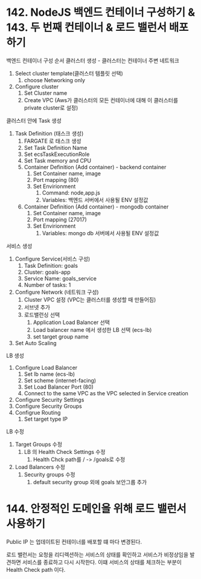 # 142. NodeJS 백엔드 컨테이너 구성하기 & 143. 두 번째 컨테이너 & 로드 밸런서 배포하기

백엔드 컨테이너 구성 순서
클러스터 생성 - 클러스터는 컨테이너 주변 네트워크
1. Select cluster template(클러스터 템플릿 선택)
   1. choose Networking only 
2. Configure cluster
   1. Set Cluster name
   2. Create VPC (Aws가 클러스터의 모든 컨테이너에 대해 이 클러스터를 private cluster로 설정)

클러스터 안에 Task 생성
1. Task Definition (태스크 생성)
   1. FARGATE 로 태스크 생성
   2. Set Task Definition Name
   3. Set ecsTaskExecutionRole 
   4. Set Task memory and CPU
   5. Container Definition (Add container) - backend container
      1. Set Container name, image
      2. Port mapping (80)
      3. Set Envirionment
         1. Command: node,app.js
         2. Variables: 백엔드 서버에서 사용될 ENV 설정값 
   6. Container Definition (Add container) - mongodb container
      1. Set Container name, image
      2. Port mapping (27017)
      3. Set Envirionment
         1. Variables: mongo db 서버에서 사용될 ENV 설정값
   
서비스 생성 
1. Configure Service(서비스 구성)
   1. Task Definition: goals
   2. Cluster: goals-app
   3. Service Name: goals_service
   4. Number of tasks: 1
2. Configure Network (네트워크 구성)
   1. Cluster VPC 설정 (VPC는 클러스터를 생성할 때 만들어짐)
   2. 서브넷 추가
   3. 로드밸런싱 선택
      1. Application Load Balancer 선택
      2. Load balancer name 에서 생성한 LB 선택 (ecs-lb)
      3. set target group name
3. Set Auto Scaling

LB 생성
1. Configure Load Balancer 
   1. Set lb name (ecs-lb)
   2. Set scheme (internet-facing)
   3. Set Load Balancer Port (80)
   4. Connect to the same VPC as the VPC selected in Service creation
2. Configure Security Settings
3. Configure Security Groups
4. Configrue Routing
   1. Set target type IP 

LB 수정
1. Target Groups 수정
   1. LB 의 Health Check Settings 수정
      1. Health Chck path를 / -> /goals로 수정
2. Load Balancers 수정 
   1.  Security groups 수정 
       1.  default security group 외에 goals 보안그룹 추가


# 144. 안정적인 도메인을 위해 로드 밸런서 사용하기

Public IP 는 업데이트된 컨테이너를 배포할 떄 마다 변경된다.

로드 밸런서는 요청을 리디렉션하는 서비스의 상태를 확인하고 서비스가 비정상임을 발견하면 서비스를 종료하고 다시 시작한다. 이떄 서비스의 상태를 체크하는 부분이 Health Check path 이다.
